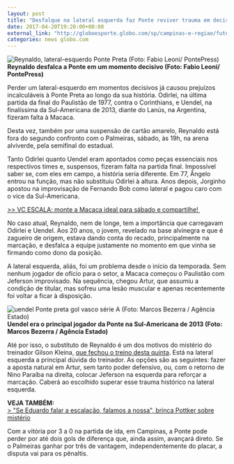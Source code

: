 ```yaml
---
layout: post
title: "Desfalque na lateral esquerda faz Ponte reviver trauma em decisões "
date: 2017-04-20T19:20:00+00:00
external_link: "http://globoesporte.globo.com/sp/campinas-e-regiao/futebol/times/ponte-preta/noticia/2017/04/desfalque-na-lateral-esquerda-faz-ponte-reviver-trauma-em-decisoes.html"
categories: news globo.com
---
```

 ![Reynaldo, lateral-esquerdo Ponte Preta (Foto: Fabio Leoni/ PontePress)](http://s2.glbimg.com/6j8CaYbpDYTpW_AllVozGYx7s1I=/212x32:693x668/300x397/s.glbimg.com/es/ge/f/original/2017/04/17/reynaldo.2_goj3DqM.jpg "Reynaldo, lateral-esquerdo Ponte Preta (Foto: Fabio Leoni/ PontePress)")**Reynaldo desfalca a Ponte em um momento decisivo (Foto: Fabio Leoni/ PontePress)**

Perder um lateral-esquerdo em momentos decisivos já causou prejuízos incalculáveis à Ponte Preta ao longo da sua história. Odirlei, na última partida da final do Paulistão de 1977, contra o Corinthians, e Uendel, na finalíssima da Sul-Americana de 2013, diante do Lanús, na Argentina, fizeram falta à Macaca.

Desta vez, também por uma suspensão de cartão amarelo, Reynaldo está fora do segundo confronto com o Palmeiras, sábado, às 19h, na arena alviverde, pela semifinal do estadual.

Tanto Odirlei quanto Uendel eram apontados como peças essenciais nos respectivos times e, suspensos, fizeram falta na partida final. Impossível saber se, com eles em campo, a história seria diferente.&nbsp;Em 77, Ângelo entrou na função, mas não substituiu Odirlei à altura. Anos depois, Jorginho apostou na improvisação de Fernando Bob como lateral e pagou caro com o vice da Sul-Americana.&nbsp;

[\>\> VC ESCALA: monte a Macaca ideal para sábado e compartilhe!&nbsp;](http://app.globoesporte.globo.com/sp/campinas-e-regiao/futebol/times/ponte-preta/voce-escala/semifinal-paulistao-2017/20-04-2017/)

No caso atual, Reynaldo, nem de longe, tem a importância que carregavam Odirlei e Uendel. Aos 20 anos, o jovem, revelado na base alvinegra e que é zagueiro de origem, estava dando conta do recado, principalmente na marcação, e desfalca a equipe justamente no momento em que vinha se firmando como dono da posição.&nbsp;

A lateral esquerda, aliás, foi um problema desde o início da temporada. Sem nenhum jogador de ofício para o setor, a Macaca começou o Paulistão com Jeferson improvisado. Na sequência, chegou Artur, que assumiu a condição de titular, mas sofreu uma lesão muscular e apenas recentemente foi voltar a ficar à disposição.&nbsp;

 ![uendel Ponte preta gol vasco série A (Foto: Marcos Bezerra / Agência Estado)](http://s2.glbimg.com/acsC-9CSKTjL0KJLpLjC9FM7ltE=/0x59:1500x841/690x360/s.glbimg.com/es/ge/f/original/2013/10/27/uendel_pontepreta_marcosbezerra_ae.jpg "uendel Ponte preta gol vasco série A (Foto: Marcos Bezerra / Agência Estado)")**Uendel era o principal jogador da Ponte na Sul-Americana de 2013 (Foto: Marcos Bezerra / Agência Estado)**

Até por isso, o substituto de Reynaldo é um dos motivos do mistério do treinador Gilson Kleina, [que fechou o treino desta quinta](http://globoesporte.globo.com/sp/campinas-e-regiao/futebol/times/ponte-preta/noticia/2017/04/em-treino-fechado-ponte-preta-ganha-caja-nino-paraiba-clayson-e-jeferson.html). Está na lateral esquerda a principal dúvida do treinador. As opções são as seguintes: fazer a aposta natural em Artur, sem tanto poder defensivo, ou, com o retorno de Nino Paraíba na direita, colocar Jeferson na esquerda para reforçar a marcação. Caberá ao escolhido superar esse trauma histórico na lateral esquerda.&nbsp;

**VEJA TAMBÉM:**  
[\>&nbsp;"Se Eduardo falar a escalação, falamos a nossa", brinca Pottker sobre mistério](http://globoesporte.globo.com/sp/campinas-e-regiao/futebol/times/ponte-preta/noticia/2017/04/se-eduardo-falar-escalacao-falamos-nossa-brinca-pottker-sobre-misterio.html)

Com a vitória por 3 a 0 na partida de ida, em Campinas, a Ponte pode perder por até dois gols de diferença que, ainda assim, avançará direto. Se o Palmeiras ganhar por três de vantagem, independentemente do placar, a disputa vai para os pênaltis.&nbsp;

